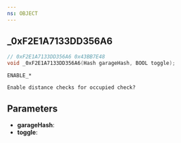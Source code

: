 ```yaml
---
ns: OBJECT
---
```

## _0xF2E1A7133DD356A6

```c
// 0xF2E1A7133DD356A6 0x43BB7E48
void _0xF2E1A7133DD356A6(Hash garageHash, BOOL toggle);
```

```
ENABLE_*

Enable distance checks for occupied check?
```

## Parameters
* **garageHash**: 
* **toggle**: 

